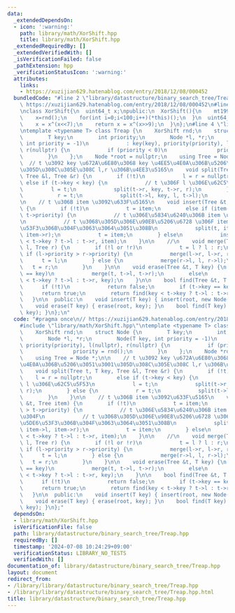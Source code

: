 ```yaml
---
data:
  _extendedDependsOn:
  - icon: ':warning:'
    path: library/math/XorShift.hpp
    title: library/math/XorShift.hpp
  _extendedRequiredBy: []
  _extendedVerifiedWith: []
  _isVerificationFailed: false
  _pathExtension: hpp
  _verificationStatusIcon: ':warning:'
  attributes:
    links:
    - https://xuzijian629.hatenablog.com/entry/2018/12/08/000452
  bundledCode: "#line 2 \"library/datastructure/binary_search_tree/Treap.hpp\"\n//\
    \ https://xuzijian629.hatenablog.com/entry/2018/12/08/000452\n#line 1 \"library/math/XorShift.hpp\"\
    \nclass XorShift{\n  uint64_t x;\npublic:\n  XorShift(){\n    mt19937 rnd(chrono::steady_clock::now().time_since_epoch().count());\n\
    \    x=rnd();\n    for(int i=0;i<100;i++)(*this)();\n  }\n  uint64_t operator()(){\n\
    \    x = x^(x<<7);\n    return x = x^(x>>9);\n  }\n};\n#line 4 \"library/datastructure/binary_search_tree/Treap.hpp\"\
    \ntemplate <typename T> class Treap {\n    XorShift rnd;\n    struct Node {\n\
    \        T key;\n        int priority;\n        Node *l, *r;\n        Node(T key,\
    \ int priority = -1)\n            : key(key), priority(priority), l(nullptr),\
    \ r(nullptr) {\n            if (priority < 0)\n                priority = rnd();\n\
    \        }\n    };\n    Node *root = nullptr;\n    using Tree = Node *;\n\n  \
    \  // t \u3092 key \u672A\u6E80\u3068 key \u4EE5\u4E0A\u306B\u5206\u3051\u3001\
    \u305D\u308C\u305E\u308C l,r \u306B\u4EE3\u5165\n    void split(Tree t, T key,\
    \ Tree &l, Tree &r) {\n        if (!t)\n            l = r = nullptr;\n       \
    \ else if (t->key < key) {\n            // t \u306F l \u306E\u62C5\u5F53\n   \
    \         l = t;\n            split(t->r, key, t->r, r);\n        } else {\n \
    \           r = t;\n            split(t->l, key, l, t->l);\n        }\n    }\n\
    \n    // t \u306B item \u3092\u633F\u5165\n    void insert(Tree &t, Tree item)\
    \ {\n        if (!t)\n            t = item;\n        else if (item->priority >\
    \ t->priority) {\n            // t \u306E\u5834\u6240\u306B item \u3092\u7F6E\u304F\
    \n            // t \u3068\u305D\u306E\u90E8\u5206\u6728 \u306F item \u306E\u5DE6\
    \u53F3\u306B\u304F\u3063\u3064\u3051\u308B\n            split(t, item->key, item->l,\
    \ item->r);\n            t = item;\n        } else\n            insert(item->key\
    \ < t->key ? t->l : t->r, item);\n    }\n\n    //\n    void merge(Tree &t, Tree\
    \ l, Tree r) {\n        if (!l or !r)\n            t = l ? l : r;\n        else\
    \ if (l->priority > r->priority) {\n            merge(l->r, l->r, r);\n      \
    \      t = l;\n        } else {\n            merge(r->l, l, r->l);\n         \
    \   t = r;\n        }\n    }\n\n    void erase(Tree &t, T key) {\n        if (t->key\
    \ == key)\n            merge(t, t->l, t->r);\n        else\n            erase(key\
    \ < t->key ? t->l : t->r, key);\n    }\n\n    bool find(Tree &t, T key) {\n  \
    \      if (!t)\n            return false;\n        if (t->key == key)\n      \
    \      return true;\n        return find(key < t->key ? t->l : t->r, key);\n \
    \   }\n\n  public:\n    void insert(T key) { insert(root, new Node(key)); }\n\
    \    void erase(T key) { erase(root, key); }\n    bool find(T key) { return find(root,\
    \ key); }\n};\n"
  code: "#pragma once\n// https://xuzijian629.hatenablog.com/entry/2018/12/08/000452\n\
    #include \"library/math/XorShift.hpp\"\ntemplate <typename T> class Treap {\n\
    \    XorShift rnd;\n    struct Node {\n        T key;\n        int priority;\n\
    \        Node *l, *r;\n        Node(T key, int priority = -1)\n            : key(key),\
    \ priority(priority), l(nullptr), r(nullptr) {\n            if (priority < 0)\n\
    \                priority = rnd();\n        }\n    };\n    Node *root = nullptr;\n\
    \    using Tree = Node *;\n\n    // t \u3092 key \u672A\u6E80\u3068 key \u4EE5\
    \u4E0A\u306B\u5206\u3051\u3001\u305D\u308C\u305E\u308C l,r \u306B\u4EE3\u5165\n\
    \    void split(Tree t, T key, Tree &l, Tree &r) {\n        if (!t)\n        \
    \    l = r = nullptr;\n        else if (t->key < key) {\n            // t \u306F\
    \ l \u306E\u62C5\u5F53\n            l = t;\n            split(t->r, key, t->r,\
    \ r);\n        } else {\n            r = t;\n            split(t->l, key, l, t->l);\n\
    \        }\n    }\n\n    // t \u306B item \u3092\u633F\u5165\n    void insert(Tree\
    \ &t, Tree item) {\n        if (!t)\n            t = item;\n        else if (item->priority\
    \ > t->priority) {\n            // t \u306E\u5834\u6240\u306B item \u3092\u7F6E\
    \u304F\n            // t \u3068\u305D\u306E\u90E8\u5206\u6728 \u306F item \u306E\
    \u5DE6\u53F3\u306B\u304F\u3063\u3064\u3051\u308B\n            split(t, item->key,\
    \ item->l, item->r);\n            t = item;\n        } else\n            insert(item->key\
    \ < t->key ? t->l : t->r, item);\n    }\n\n    //\n    void merge(Tree &t, Tree\
    \ l, Tree r) {\n        if (!l or !r)\n            t = l ? l : r;\n        else\
    \ if (l->priority > r->priority) {\n            merge(l->r, l->r, r);\n      \
    \      t = l;\n        } else {\n            merge(r->l, l, r->l);\n         \
    \   t = r;\n        }\n    }\n\n    void erase(Tree &t, T key) {\n        if (t->key\
    \ == key)\n            merge(t, t->l, t->r);\n        else\n            erase(key\
    \ < t->key ? t->l : t->r, key);\n    }\n\n    bool find(Tree &t, T key) {\n  \
    \      if (!t)\n            return false;\n        if (t->key == key)\n      \
    \      return true;\n        return find(key < t->key ? t->l : t->r, key);\n \
    \   }\n\n  public:\n    void insert(T key) { insert(root, new Node(key)); }\n\
    \    void erase(T key) { erase(root, key); }\n    bool find(T key) { return find(root,\
    \ key); }\n};"
  dependsOn:
  - library/math/XorShift.hpp
  isVerificationFile: false
  path: library/datastructure/binary_search_tree/Treap.hpp
  requiredBy: []
  timestamp: '2024-07-08 10:24:29+09:00'
  verificationStatus: LIBRARY_NO_TESTS
  verifiedWith: []
documentation_of: library/datastructure/binary_search_tree/Treap.hpp
layout: document
redirect_from:
- /library/library/datastructure/binary_search_tree/Treap.hpp
- /library/library/datastructure/binary_search_tree/Treap.hpp.html
title: library/datastructure/binary_search_tree/Treap.hpp
---
```

